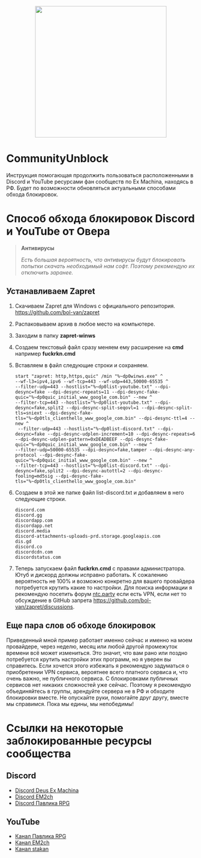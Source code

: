 <p align="center">
<a href="https://discord.gg/jZHxYdF"><img src="https://user-images.githubusercontent.com/79088546/174318753-aa4f938f-b7a5-49c0-b1cd-fc73b75080f7.png" width="350"/></a>
</p>

# CommunityUnblock

Инструкция помогающая продолжить пользоваться расположенными в Discord и YouTube ресурсами фан сообществ по Ex Machina, находясь в РФ.
Будет по возможности обновляться актуальными способами обхода блокировок.

# Способ обхода блокировок Discord и YouTube от Овера

> **Антивирусы**
>
> *Есть большая вероятность, что антивирусы будут блокировать попытки скачать необходимый нам софт. Поэтому рекомендую их отключить заранее.*

## Устанавливаем Zapret

1. Скачиваем Zapret для Windows с официального репозитория. [<https://github.com/bol-van/zapret>](https://github.com/bol-van/zapret-win-bundle/archive/refs/heads/master.zip)
2. Распаковываем архив в любое место на компьютере.
3. Заходим в папку **zapret-winws**
4. Создаем текстовый файл сразу меняем ему расширение на **cmd** например **fuckrkn.cmd**
5. Вставляем в файл следующие строки и сохраняем.

    ```text
    start "zapret: http,https,quic" /min "%~dp0winws.exe" ^
    --wf-l3=ipv4,ipv6 --wf-tcp=443 --wf-udp=443,50000-65535 ^
    --filter-udp=443 --hostlist="%~dp0list-youtube.txt" --dpi-desync=fake --dpi-desync-repeats=11 --dpi-desync-fake-quic="%~dp0quic_initial_www_google_com.bin" --new ^
    --filter-tcp=443 --hostlist="%~dp0list-youtube.txt" --dpi-desync=fake,split2 --dpi-desync-split-seqovl=1 --dpi-desync-split-tls=sniext --dpi-desync-fake-tls="%~dp0tls_clienthello_www_google_com.bin" --dpi-desync-ttl=4 --new ^
     --filter-udp=443 --hostlist="%~dp0list-discord.txt" --dpi-desync=fake --dpi-desync-udplen-increment=10 --dpi-desync-repeats=6 --dpi-desync-udplen-pattern=0xDEADBEEF --dpi-desync-fake-quic="%~dp0quic_initial_www_google_com.bin" --new ^
    --filter-udp=50000-65535 --dpi-desync=fake,tamper --dpi-desync-any-protocol --dpi-desync-fake-quic="%~dp0quic_initial_www_google_com.bin" --new ^
    --filter-tcp=443 --hostlist="%~dp0list-discord.txt" --dpi-desync=fake,split2 --dpi-desync-autottl=2 --dpi-desync-fooling=md5sig --dpi-desync-fake-tls="%~dp0tls_clienthello_www_google_com.bin"
    ```

6. Создаем в этой же папке файл list-discord.txt и добавляем в него следующие строки.

    ```text
    discord.com
    discord.gg
    discordapp.com
    discordapp.net
    discord.media
    discord-attachments-uploads-prd.storage.googleapis.com
    dis.gd
    discord.co
    discordcdn.com
    discordstatus.com
    ```

7. Теперь запускаем файл **fuckrkn.cmd** с правами администратора. Ютуб и дискорд должны исправно работать. К сожалению вероятность не 100% и возможно конкретно для вашего провайдера потребуется крутить какие то настройки. Для поиска информации я рекомендую посетить форум [ntc.party](https://ntc.party/) если есть VPN, если нет то обсуждение в GitHub запрета <https://github.com/bol-van/zapret/discussions>.

## Еще пара слов об обходе блокировок

Приведенный мной пример работает именно сейчас и именно на моем провайдере, через неделю, месяц или любой другой промежуток времени всё может измениться. Это значит, что вам рано или поздно потребуется крутить настройки этих программ, но я уверен вы справитесь. Если хочется этого избежать я рекомендую задуматься о приобретении VPN сервиса, вероятнее всего платного сервиса и, что очень важно, не публичного сервиса. С блокировками публичных сервисов нет никаких сложностей уже сейчас. Поэтому я рекомендую объединяйтесь в группы, арендуйте сервера не в РФ и обходите блокировки вместе. Не опускайте руки, помогайте друг другу, вместе мы справимся. Пока мы едины, мы непобедимы!

# Ссылки на некоторые заблокированные ресурсы сообщества

## Discord

* [Discord Deus Ex Machina](https://discord.gg/nq6BsRk)
* [Discord EM2ch](https://discord.gg/AzZQsgDJaD)
* [Discord Павлика RPG](https://discord.gg/6bMzuw793M)

## YouTube

* [Канал Павлика RPG](https://youtube.com/c/rpggameland)
* [Канал EM2ch](https://www.youtube.com/@em2ch)
* [Канал stakan](https://www.youtube.com/@stakanyash)

